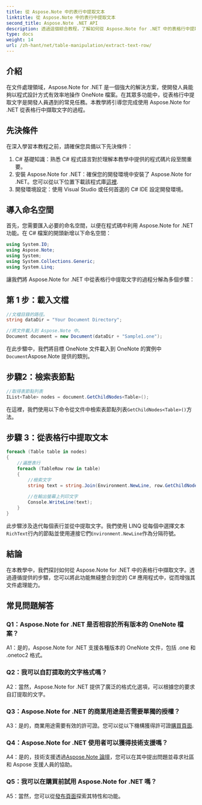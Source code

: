 ```yaml
---
title: 從 Aspose.Note 中的表行中提取文本
linktitle: 從 Aspose.Note 中的表行中提取文本
second_title: Aspose.Note .NET API
description: 透過這個綜合教程，了解如何從 Aspose.Note for .NET 中的表格行中提取文字。
type: docs
weight: 14
url: /zh-hant/net/table-manipulation/extract-text-row/
---
```

## 介紹

在文件處理領域，Aspose.Note for .NET 是一個強大的解決方案，使開發人員能夠以程式設計方式有效率地操作 OneNote 檔案。在其眾多功能中，從表格行中提取文字是開發人員遇到的常見任務。本教學將引導您完成使用 Aspose.Note for .NET 從表格行中擷取文字的過程。

## 先決條件

在深入學習本教程之前，請確保您具備以下先決條件：

1. C# 基礎知識：熟悉 C# 程式語言對於理解本教學中提供的程式碼片段至關重要。
2. 安裝 Aspose.Note for .NET：確保您的開發環境中安裝了 Aspose.Note for .NET。您可以從以下位置下載該程式庫[這裡](https://releases.aspose.com/note/net/).
3. 開發環境設定：使用 Visual Studio 或任何首選的 C# IDE 設定開發環境。

## 導入命名空間

首先，您需要匯入必要的命名空間，以便在程式碼中利用 Aspose.Note for .NET 功能。在 C# 檔案的開頭新增以下命名空間：

```csharp
using System.IO;
using Aspose.Note;
using System;
using System.Collections.Generic;
using System.Linq;
```

讓我們將 Aspose.Note for .NET 中從表格行中提取文字的過程分解為多個步驟：

## 第 1 步：載入文檔

```csharp
//文檔目錄的路徑。
string dataDir = "Your Document Directory";

//將文件載入到 Aspose.Note 中。
Document document = new Document(dataDir + "Sample1.one");
```

在此步驟中，我們將目標 OneNote 文件載入到 OneNote 的實例中`Document`Aspose.Note 提供的類別。

## 步驟2：檢索表節點

```csharp
//取得表節點列表
IList<Table> nodes = document.GetChildNodes<Table>();
```

在這裡，我們使用以下命令從文件中檢索表節點列表`GetChildNodes<Table>()`方法。

## 步驟 3：從表格行中提取文本

```csharp
foreach (Table table in nodes)
{
	//遍歷表行
	foreach (TableRow row in table)
	{
		//檢索文字
		string text = string.Join(Environment.NewLine, row.GetChildNodes<RichText>().Select(e => e.Text)) + Environment.NewLine;
   
		//在輸出螢幕上列印文字
		Console.WriteLine(text);
	}
}
```

此步驟涉及迭代每個表行並從中提取文字。我們使用 LINQ 從每個中選擇文本`RichText`行內的節點並使用連接它們`Environment.NewLine`作為分隔符號。

## 結論

在本教學中，我們探討如何從 Aspose.Note for .NET 中的表格行中擷取文字。透過遵循提供的步驟，您可以將此功能無縫整合到您的 C# 應用程式中，從而增強其文件處理能力。

## 常見問題解答

### Q1：Aspose.Note for .NET 是否相容於所有版本的 OneNote 檔案？

A1：是的，Aspose.Note for .NET 支援各種版本的 OneNote 文件，包括 .one 和 .onetoc2 格式。

### Q2：我可以自訂提取的文字格式嗎？

A2：當然，Aspose.Note for .NET 提供了廣泛的格式化選項，可以根據您的要求自訂提取的文字。

### Q3：Aspose.Note for .NET 的商業用途是否需要單獨的授權？

 A3：是的，商業用途需要有效的許可證。您可以從以下機構獲得許可證[購買頁面](https://purchase.aspose.com/buy).

### Q4：Aspose.Note for .NET 使用者可以獲得技術支援嗎？

A4：是的，技術支援透過[Aspose.Note 論壇](https://forum.aspose.com/c/note/28)，您可以在其中提出問題並尋求社區和 Aspose 支援人員的協助。

### Q5：我可以在購買前試用 Aspose.Note for .NET 嗎？

 A5：當然，您可以從[發布頁面](https://releases.aspose.com/)探索其特性和功能。